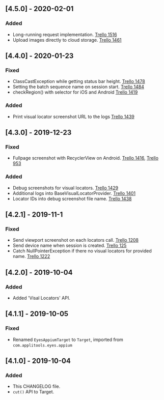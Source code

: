 ## [4.5.0] - 2020-02-01
### Added 
- Long-running request implementation. [Trello 1516](https://trello.com/c/GThsXbIL)
- Upload images directly to cloud storage. [Trello 1461](https://trello.com/c/1V5X9O37)

## [4.4.0] - 2020-01-23
### Fixed
- ClassCastException while getting status bar height. [Trello 1478](https://trello.com/c/RuPL3v4v)
- Setting the batch sequence name on session start. [Trello 1484](https://trello.com/c/eJPrunMV)
- checkRegion() with selector for iOS and Android [Trello 1419](https://trello.com/c/IIIKosP8)
### Added
- Print visual locator screenshot URL to the logs [Trello 1439](https://trello.com/c/7JAqWkaz)

## [4.3.0] - 2019-12-23
### Fixed
- Fullpage screenshot with RecyclerView on Android. [Trello 1416](https://trello.com/c/cpHFs1Zr), [Trello 953](https://trello.com/c/3UOEHgCl)
### Added
- Debug screenshots for visual locators. [Trello 1429](https://trello.com/c/CUebKSdY)
- Additional logs into BaseVisualLocatorProvider. [Trello 1401](https://trello.com/c/6MyKH9iR)
- Locator IDs into debug screenshot file name. [Trello 1438](https://trello.com/c/9lxK5XZv)

## [4.2.1] - 2019-11-1
### Fixed
- Send viewport screenshot on each locators call. [Trello 1208](https://trello.com/c/tDVd9f7K/1208-visual-locators-returns-empty-locator)
- Send device name when session is created. [Trello 125](https://trello.com/c/ekZqajRU/1184-device-name-not-set-or-set-to-desktop-when-running-an-appium-test)
- Catch NullPointerException if there no visual locators for provided name. [Trello 1222](https://trello.com/c/jhDnsp9q/1222-java-appium-4-visual-locators-nullpointerexception)

## [4.2.0] - 2019-10-04
### Added 
- Added 'Visal Locators' API.

## [4.1.1] - 2019-10-05
### Fixed
- Renamed `EyesAppiumTarget` to `Target`, imported from `com.applitools.eyes.appium`

## [4.1.0] - 2019-10-04
### Added 
- This CHANGELOG file.
- `cut()` API to Target.

